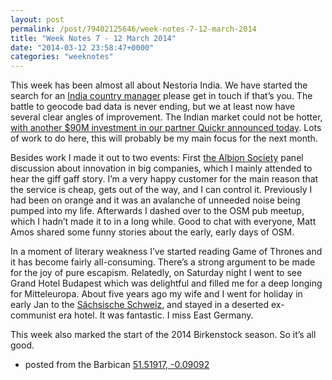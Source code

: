 ```yaml
---
layout: post
permalink: /post/79402125646/week-notes-7-12-march-2014
title: "Week Notes 7 - 12 March 2014"
date: "2014-03-12 23:58:47+0000"
categories: "weeknotes"
---
```

This week has been almost all about Nestoria India. We have started the search for an <a href="http://www.lokku.com/jobs/india_manager.html">India country manager</a> please get in touch if that&rsquo;s you. The battle to geocode bad data is never ending, but we at least now have several clear angles of improvement. The Indian market could not be hotter, <a href="http://aimgroup.com/2014/03/12/90-million-investment-lifts-quikr/">with another $90M investment in our partner Quickr announced today</a>. Lots of work to do here, this will probably be my main focus for the next month.


Besides work I made it out to two events: First <a href="http://www.albionsociety.com/">the Albion Society</a> panel discussion about innovation in big companies, which I mainly attended to hear the giff gaff story. I&rsquo;m a very happy customer for the main reason that the service is cheap, gets out of the way, and I can control it. Previously I had been on orange and it was an avalanche of unneeded noise being pumped into my life. Afterwards I dashed over to the OSM pub meetup, which I hadn&rsquo;t made it to in a long while. Good to chat with everyone, Matt Amos shared some funny stories about the early, early days of OSM.


In a moment of literary weakness I&rsquo;ve started reading Game of Thrones and it has become fairly all-consuming. There&rsquo;s a strong argument to be made for the joy of pure escapism. Relatedly, on Saturday night I went to see Grand Hotel Budapest which was delightful and filled me for a deep longing for Mitteleuropa. About five years ago my wife and I went for holiday in early Jan to the <a href="http://de.wikipedia.org/wiki/S%C3%A4chsische_Schweiz">Sächsische Schweiz</a>, and stayed in a deserted ex-communist era hotel. It was fantastic. I miss East Germany.


This week also marked the start of the 2014 Birkenstock season. So it&rsquo;s all good.


- posted from the Barbican <a href="http://www.openstreetmap.org/?mlat=51.5192&amp;mlon=-0.0909#map=16/51.5192/-0.0909&amp;layers=Q">51.51917, -0.09092</a>
